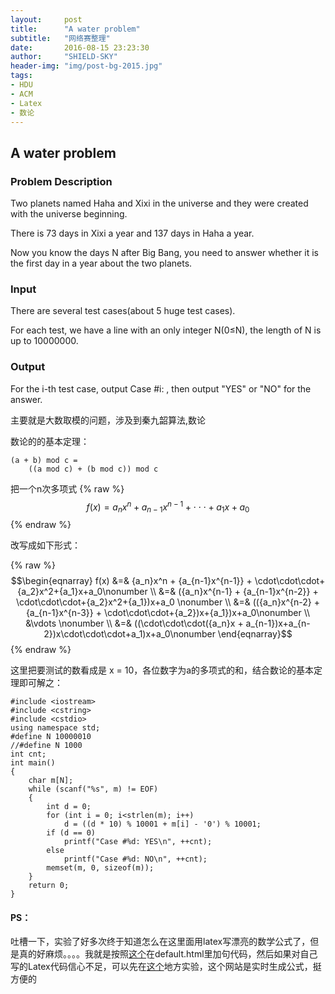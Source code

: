 ```yaml
---
layout:     post
title:      "A water problem"
subtitle:   "网络赛整理"
date:       2016-08-15 23:23:30
author:     "SHIELD-SKY"
header-img: "img/post-bg-2015.jpg"
tags:
- HDU
- ACM
- Latex
- 数论
---
```


## A water problem

### Problem Description
Two planets named Haha and Xixi in the universe and they were created with the universe beginning.

There is 73 days in Xixi a year and 137 days in Haha a year. 

Now you know the days N after Big Bang, you need to answer whether it is the first day in a year about the two planets.

### Input
There are several test cases(about 5 huge test cases).

For each test, we have a line with an only integer N(0≤N), the length of N is up to 10000000.

### Output
For the i-th test case, output Case #i: , then output "YES" or "NO" for the answer.

主要就是大数取模的问题，涉及到秦九韶算法,数论

数论的的基本定理：

```
(a + b) mod c = 
	((a mod c) + (b mod c)) mod c
```
把一个n次多项式
{% raw %}
  $$f(x) = {a_n}x^n + {a_{n-1}x^{n-1}} + \cdot\cdot\cdot+{a_1}x+a_0  $$
{% endraw %}

改写成如下形式：

{% raw %} 
$$\begin{eqnarray}
     f(x) &=& {a_n}x^n + {a_{n-1}x^{n-1}} + \cdot\cdot\cdot+{a_2}x^2+{a_1}x+a_0\nonumber \\
             &=& ({a_n}x^{n-1} + {a_{n-1}x^{n-2}} + \cdot\cdot\cdot+{a_2}x^2+{a_1})x+a_0 \nonumber \\
             &=& (({a_n}x^{n-2} + {a_{n-1}x^{n-3}} + \cdot\cdot\cdot+{a_2})x+{a_1})x+a_0\nonumber \\
             &\vdots \nonumber \\
             &=& ((\cdot\cdot\cdot({a_n}x + a_{n-1})x+a_{n-2})x\cdot\cdot\cdot+a_1)x+a_0\nonumber
\end{eqnarray}$$
{% endraw %}

这里把要测试的数看成是 x = 10，各位数字为a的多项式的和，结合数论的基本定理即可解之：


```
#include <iostream>
#include <cstring>
#include <cstdio>
using namespace std;
#define N 10000010
//#define N 1000
int cnt;
int main()
{
	char m[N];
	while (scanf("%s", m) != EOF)
	{
		int d = 0;
		for (int i = 0; i<strlen(m); i++)
			d = ((d * 10) % 10001 + m[i] - '0') % 10001;
		if (d == 0)
			printf("Case #%d: YES\n", ++cnt);
		else
			printf("Case #%d: NO\n", ++cnt);
		memset(m, 0, sizeof(m));
	}
	return 0;
}
```

#### PS：
吐槽一下，实验了好多次终于知道怎么在这里面用latex写漂亮的数学公式了，但是真的好麻烦。。。。我就是按照[这个](http://wanguolin.github.io/mathmatics_rending/)在default.html里加句代码，然后如果对自己写的Latex代码信心不足，可以先在[这个](http://mathurl.com)地方实验，这个网站是实时生成公式，挺方便的

